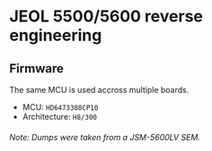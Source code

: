 # JEOL 5500/5600 reverse engineering

## Firmware

The same MCU is used accross multiple boards.

- MCU: `HD6473388CP10`
- Architecture: `H8/300`

###### Note: Dumps were taken from a JSM-5600LV SEM.
